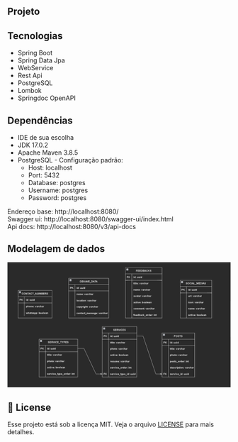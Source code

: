 ## Projeto



## Tecnologias

 - Spring Boot
 - Spring Data Jpa
 - WebService
 - Rest Api
 - PostgreSQL
 - Lombok
 - Springdoc OpenAPI

## Dependências

- IDE de sua escolha
- JDK 17.0.2
- Apache Maven 3.8.5
- PostgreSQL - Configuração padrão:
    - Host: localhost
    - Port: 5432
    - Database: postgres
    - Username: postgres
    - Password: postgres

Endereço base: http://localhost:8080/ <br />
Swagger ui: http://localhost:8080/swagger-ui/index.html <br />
Api docs: http://localhost:8080/v3/api-docs

## Modelagem de dados

![cover](.github/Dekave-DataModeling.png)

## 📝 License

Esse projeto está sob a licença MIT. Veja o arquivo [LICENSE](LICENSE.md)
para mais detalhes.
